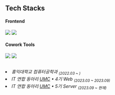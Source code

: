 <div align="left">
  
## Tech Stacks

<h4>Frontend</h4>
<img src="https://img.shields.io/badge/React-61DAFB?style=flat-square&logo=React&logoColor=white"/>
<img src="https://img.shields.io/badge/JavaScript-F7DF1E?style=flat-square&logo=JavaScript&logoColor=white"/>
<!-- <img src="https://img.shields.io/badge/Swift-F05138?style=flat-square&logo=Swift&logoColor=white"/> -->

<h4>Cowork Tools</h4>
<img src="https://img.shields.io/badge/Notion-000000?style=flat-square&logo=Notion&logoColor=white"/>
<img src="https://img.shields.io/badge/Slack-4A154B?style=flat-square&logo=Slack&logoColor=white"/>

<h2></h2>

<h6>
<li>홍익대학교 컴퓨터공학과 <sub>(2022.03 ~ )</sub></li>
<li>IT 연합 동아리 <a href="https://www.makeus.in/umc">UMC</a> • 4기 Web <sub>(2023.03 ~ 2023.09)</sub></li>
  <li>IT 연합 동아리 <a href="https://www.makeus.in/umc">UMC</a> • 5기 Server <sub>(2023.09 ~ 현재)</sub></li>
</h6>

</div>
